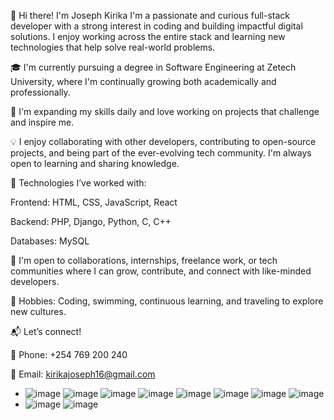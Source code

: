 👋 Hi there! I'm Joseph Kirika
I'm a passionate and curious full-stack developer with a strong interest in coding and building impactful digital solutions. I enjoy working across the entire stack and learning new technologies that help solve real-world problems.

🎓 I'm currently pursuing a degree in Software Engineering at Zetech University, where I'm continually growing both academically and professionally.

🌱 I'm expanding my skills daily and love working on projects that challenge and inspire me.

💡 I enjoy collaborating with other developers, contributing to open-source projects, and being part of the ever-evolving tech community. I'm always open to learning and sharing knowledge.

🔧 Technologies I’ve worked with:

Frontend: HTML, CSS, JavaScript, React

Backend: PHP, Django, Python, C, C++

Databases: MySQL

🎯 I'm open to collaborations, internships, freelance work, or tech communities where I can grow, contribute, and connect with like-minded developers.

🧠 Hobbies: Coding, swimming, continuous learning, and traveling to explore new cultures.

📬 Let’s connect!

📱 Phone: +254 769 200 240

📧 Email: kirikajoseph16@gmail.com


-  ![image](https://github.com/mkenyah/mkenyah/assets/127150104/7f09388b-95e4-4d9a-8533-d7f16f08f80a)  ![image](https://github.com/mkenyah/mkenyah/assets/127150104/8248d402-c91c-48a4-97ba-2399aa1093e4) ![image](https://github.com/mkenyah/mkenyah/assets/127150104/8763dd7e-6139-468b-9df6-3c00ef83def8) ![image](https://github.com/mkenyah/mkenyah/assets/127150104/e320afb9-a544-49d6-998e-996e883ec5ff) ![image](https://github.com/mkenyah/mkenyah/assets/127150104/0b5e44a3-c48e-4145-a6c8-216929b2b575) ![image](https://github.com/mkenyah/mkenyah/assets/127150104/3391af97-d9d6-4d9e-8f17-85c82cf4ea93) ![image](https://github.com/mkenyah/mkenyah/assets/127150104/146f7ed1-3ba1-47dd-93e8-827b9a36c254) ![image](https://github.com/mkenyah/mkenyah/assets/127150104/da20e77a-25f3-42a5-9d29-c301fef07eb8)
-  ![image](https://github.com/user-attachments/assets/21cd7750-1983-45fa-897e-eb03060e507b)
![image](https://github.com/user-attachments/assets/f1dd17af-9c8b-467c-bb89-73f60d7d4d05)





 






